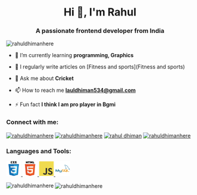 <h1 align="center">Hi 👋, I'm Rahul</h1>
<h3 align="center">A passionate frontend developer from India</h3>

<p align="left"> <img src="https://komarev.com/ghpvc/?username=rahuldhimanhere&label=Profile%20views&color=0e75b6&style=flat" alt="rahuldhimanhere" /> </p>

- 🌱 I’m currently learning **programming, Graphics**

- 📝 I regularly write articles on [Fitness and sports](Fitness and sports)

- 💬 Ask me about **Cricket**

- 📫 How to reach me **lauldhiman534@gmail.com**

- ⚡ Fun fact **I think I am pro player in Bgmi**

<h3 align="left">Connect with me:</h3>
<p align="left">
<a href="https://twitter.com/rahuldhimanhere" target="blank"><img align="center" src="https://raw.githubusercontent.com/rahuldkjain/github-profile-readme-generator/master/src/images/icons/Social/twitter.svg" alt="rahuldhimanhere" height="30" width="40" /></a>
<a href="https://linkedin.com/in/rahuldhimanhere" target="blank"><img align="center" src="https://raw.githubusercontent.com/rahuldkjain/github-profile-readme-generator/master/src/images/icons/Social/linked-in-alt.svg" alt="rahuldhimanhere" height="30" width="40" /></a>
<a href="https://fb.com/rahul dhiman" target="blank"><img align="center" src="https://raw.githubusercontent.com/rahuldkjain/github-profile-readme-generator/master/src/images/icons/Social/facebook.svg" alt="rahul dhiman" height="30" width="40" /></a>
<a href="https://instagram.com/rahuldhimanhere" target="blank"><img align="center" src="https://raw.githubusercontent.com/rahuldkjain/github-profile-readme-generator/master/src/images/icons/Social/instagram.svg" alt="rahuldhimanhere" height="30" width="40" /></a>
</p>

<h3 align="left">Languages and Tools:</h3>
<p align="left"> <a href="https://www.w3schools.com/css/" target="_blank" rel="noreferrer"> <img src="https://raw.githubusercontent.com/devicons/devicon/master/icons/css3/css3-original-wordmark.svg" alt="css3" width="40" height="40"/> </a> <a href="https://www.w3.org/html/" target="_blank" rel="noreferrer"> <img src="https://raw.githubusercontent.com/devicons/devicon/master/icons/html5/html5-original-wordmark.svg" alt="html5" width="40" height="40"/> </a> <a href="https://developer.mozilla.org/en-US/docs/Web/JavaScript" target="_blank" rel="noreferrer"> <img src="https://raw.githubusercontent.com/devicons/devicon/master/icons/javascript/javascript-original.svg" alt="javascript" width="40" height="40"/> </a> <a href="https://www.mysql.com/" target="_blank" rel="noreferrer"> <img src="https://raw.githubusercontent.com/devicons/devicon/master/icons/mysql/mysql-original-wordmark.svg" alt="mysql" width="40" height="40"/> </a> </p>

<p><img align="left" src="https://github-readme-stats.vercel.app/api/top-langs?username=rahuldhimanhere&show_icons=true&locale=en&layout=compact" alt="rahuldhimanhere" /></p>

<p>&nbsp;<img align="center" src="https://github-readme-stats.vercel.app/api?username=rahuldhimanhere&show_icons=true&locale=en" alt="rahuldhimanhere" /></p>
